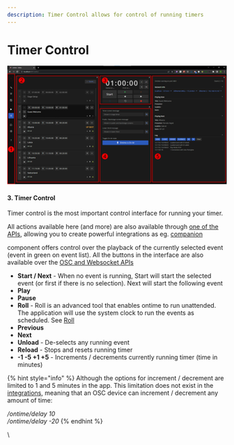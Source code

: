 ```yaml
---
description: Timer Control allows for control of running timers
---
```


# Timer Control

![timer control in app](<../../.gitbook/assets/200 editor overview.png>)

#### 3. Timer Control

Timer control is the most important control interface for running your timer.

All actions available here (and more) are also available through [one of the APIs](../../control-and-feedback/ontime-apis/), allowing you to create powerful integrations as eg. [companion ](../../additional-notes/companion-module.md)

component offers control over the playback of the currently selected event (event in green on event list). All the buttons in the interface are also available over the [OSC and Websocket APIs](../../control-and-feedback/ontime-apis/)

* **Start / Next** - When no event is running, Start will start the selected event (or first if there is no selection). Next will start the following event&#x20;
* **Play**
* **Pause**
* **Roll** - Roll is an advanced tool that enables ontime to run unattended. The application will use the system clock to run the events as scheduled. See [Roll](../../features/roll.md)
* **Previous**
* **Next**
* **Unload** - De-selects any running event
* **Reload** - Stops and resets running timer
* **-1 -5 +1 +5** - Increments / decrements currently running timer (time in minutes)

{% hint style="info" %}
Although the options for increment / decrement are limited to 1 and 5 minutes in the app. This limitation does not exist in the [integrations](../../control-and-feedback/ontime-apis/), meaning that an OSC device can increment / decrement any amount of time:

_/ontime/delay 10_\
_/ontime/delay -20_
{% endhint %}

\
